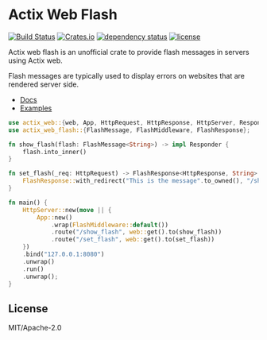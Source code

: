 # Actix Web Flash
[![Build Status](https://travis-ci.org/hatzel/actix-web-flash.svg?branch=master)](https://travis-ci.org/hatzel/actix-web-flash)
[![Crates.io](https://img.shields.io/crates/v/actix-web-flash.svg)](https://crates.io/crates/actix-web-flash)
[![dependency status](https://deps.rs/repo/github/hatzel/actix-web-flash/status.svg)](https://deps.rs/repo/github/hatzel/actix-web-flash)
[![license](https://img.shields.io/crates/l/actix-web-flash.svg)](https://github.com/hatzel/actix-web-flash/blob/master/LICENSE-MIT)

Actix web flash is an unofficial crate to provide flash messages in servers using Actix web.

Flash messages are typically used to display errors on websites that are rendered server side.

* [Docs](https://docs.rs/actix-web-flash/0.1.0/actix-web-flash/)
* [Examples](examples/)

```rust
use actix_web::{web, App, HttpRequest, HttpResponse, HttpServer, Responder};
use actix_web_flash::{FlashMessage, FlashMiddleware, FlashResponse};

fn show_flash(flash: FlashMessage<String>) -> impl Responder {
    flash.into_inner()
}

fn set_flash(_req: HttpRequest) -> FlashResponse<HttpResponse, String> {
    FlashResponse::with_redirect("This is the message".to_owned(), "/show_flash")
}

fn main() {
    HttpServer::new(move || {
        App::new()
            .wrap(FlashMiddleware::default())
            .route("/show_flash", web::get().to(show_flash))
            .route("/set_flash", web::get().to(set_flash))
    })
    .bind("127.0.0.1:8080")
    .unwrap()
    .run()
    .unwrap();
}
```

## License

MIT/Apache-2.0
